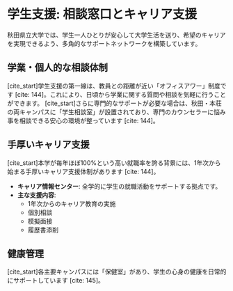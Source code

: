 # 学生支援: 相談窓口とキャリア支援

秋田県立大学では、学生一人ひとりが安心して大学生活を送り、希望のキャリアを実現できるよう、多角的なサポートネットワークを構築しています。

## 学業・個人的な相談体制

[cite_start]学生支援の第一線は、教員との距離が近い「オフィスアワー」制度です [cite: 144]。これにより、日頃から学業に関する質問や相談を気軽に行うことができます。
[cite_start]さらに専門的なサポートが必要な場合は、秋田・本荘の両キャンパスに「学生相談室」が設置されており、専門のカウンセラーに悩み事を相談できる安心の環境が整っています [cite: 144]。

## 手厚いキャリア支援

[cite_start]本学が毎年ほぼ100%という高い就職率を誇る背景には、1年次から始まる手厚いキャリア支援体制があります [cite: 144]。

* **キャリア情報センター**: 全学的に学生の就職活動をサポートする拠点です。
* **主な支援内容**:
    * 1年次からのキャリア教育の実施
    * 個別相談
    * 模擬面接
    * 履歴書添削

## 健康管理

[cite_start]各主要キャンパスには「保健室」があり、学生の心身の健康を日常的にサポートしています [cite: 145]。